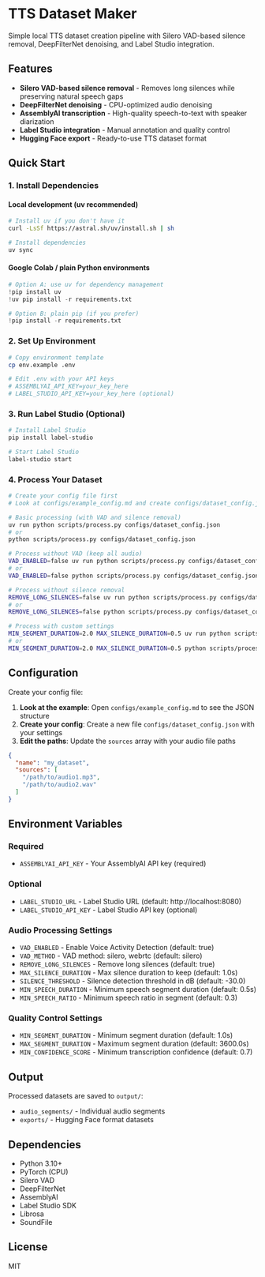 # TTS Dataset Maker

Simple local TTS dataset creation pipeline with Silero VAD-based silence removal, DeepFilterNet denoising, and Label Studio integration.

## Features

- **Silero VAD-based silence removal** - Removes long silences while preserving natural speech gaps
- **DeepFilterNet denoising** - CPU-optimized audio denoising
- **AssemblyAI transcription** - High-quality speech-to-text with speaker diarization
- **Label Studio integration** - Manual annotation and quality control
- **Hugging Face export** - Ready-to-use TTS dataset format

## Quick Start

### 1. Install Dependencies

#### Local development (uv recommended)

```bash
# Install uv if you don't have it
curl -LsSf https://astral.sh/uv/install.sh | sh

# Install dependencies
uv sync
```

#### Google Colab / plain Python environments

```python
# Option A: use uv for dependency management
!pip install uv
!uv pip install -r requirements.txt

# Option B: plain pip (if you prefer)
!pip install -r requirements.txt
```

### 2. Set Up Environment

```bash
# Copy environment template
cp env.example .env

# Edit .env with your API keys
# ASSEMBLYAI_API_KEY=your_key_here
# LABEL_STUDIO_API_KEY=your_key_here (optional)
```

### 3. Run Label Studio (Optional)

```bash
# Install Label Studio
pip install label-studio

# Start Label Studio
label-studio start
```

### 4. Process Your Dataset

```bash
# Create your config file first
# Look at configs/example_config.md and create configs/dataset_config.json

# Basic processing (with VAD and silence removal)
uv run python scripts/process.py configs/dataset_config.json
# or
python scripts/process.py configs/dataset_config.json

# Process without VAD (keep all audio)
VAD_ENABLED=false uv run python scripts/process.py configs/dataset_config.json
# or
VAD_ENABLED=false python scripts/process.py configs/dataset_config.json

# Process without silence removal
REMOVE_LONG_SILENCES=false uv run python scripts/process.py configs/dataset_config.json
# or
REMOVE_LONG_SILENCES=false python scripts/process.py configs/dataset_config.json

# Process with custom settings
MIN_SEGMENT_DURATION=2.0 MAX_SILENCE_DURATION=0.5 uv run python scripts/process.py configs/dataset_config.json
# or
MIN_SEGMENT_DURATION=2.0 MAX_SILENCE_DURATION=0.5 python scripts/process.py configs/dataset_config.json
```

## Configuration

Create your config file:

1. **Look at the example**: Open `configs/example_config.md` to see the JSON structure
2. **Create your config**: Create a new file `configs/dataset_config.json` with your settings
3. **Edit the paths**: Update the `sources` array with your audio file paths

```json
{
  "name": "my_dataset",
  "sources": [
    "/path/to/audio1.mp3",
    "/path/to/audio2.wav"
  ]
}
```

## Environment Variables

### Required
- `ASSEMBLYAI_API_KEY` - Your AssemblyAI API key (required)

### Optional
- `LABEL_STUDIO_URL` - Label Studio URL (default: http://localhost:8080)
- `LABEL_STUDIO_API_KEY` - Label Studio API key (optional)

### Audio Processing Settings
- `VAD_ENABLED` - Enable Voice Activity Detection (default: true)
- `VAD_METHOD` - VAD method: silero, webrtc (default: silero)
- `REMOVE_LONG_SILENCES` - Remove long silences (default: true)
- `MAX_SILENCE_DURATION` - Max silence duration to keep (default: 1.0s)
- `SILENCE_THRESHOLD` - Silence detection threshold in dB (default: -30.0)
- `MIN_SPEECH_DURATION` - Minimum speech segment duration (default: 0.5s)
- `MIN_SPEECH_RATIO` - Minimum speech ratio in segment (default: 0.3)

### Quality Control Settings
- `MIN_SEGMENT_DURATION` - Minimum segment duration (default: 1.0s)
- `MAX_SEGMENT_DURATION` - Maximum segment duration (default: 3600.0s)
- `MIN_CONFIDENCE_SCORE` - Minimum transcription confidence (default: 0.7)

## Output

Processed datasets are saved to `output/`:
- `audio_segments/` - Individual audio segments
- `exports/` - Hugging Face format datasets

## Dependencies

- Python 3.10+
- PyTorch (CPU)
- Silero VAD
- DeepFilterNet
- AssemblyAI
- Label Studio SDK
- Librosa
- SoundFile

## License

MIT